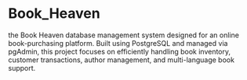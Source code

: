 # Book_Heaven
the Book Heaven database management system designed for an online book-purchasing platform. Built using PostgreSQL and managed via pgAdmin, this project focuses on efficiently handling book inventory, customer transactions, author management, and multi-language book support.
